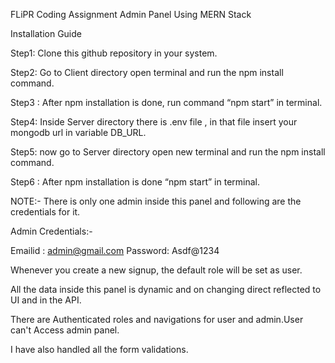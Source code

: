 FLiPR Coding Assignment Admin Panel Using MERN Stack

Installation Guide

Step1: Clone this github repository in your system.

Step2: Go to Client directory open terminal and run the npm install command.

Step3 : After npm installation is done, run command “npm start” in terminal.

Step4: Inside Server directory there is .env file , in that file insert your mongodb url in variable DB_URL.

Step5: now go to Server directory open new terminal and run the npm install command.

Step6 : After npm installation is done “npm start” in terminal.

NOTE:- There is only one admin inside this panel and following are the credentials for it.

Admin Credentials:-

Emailid : admin@gmail.com Password: Asdf@1234

Whenever you create a new signup, the default role will be set as user.

All the data inside this panel is dynamic and on changing direct reflected to UI and in the API.

There are Authenticated roles and navigations for user and admin.User can't Access admin panel.

I have also handled all the form validations.

